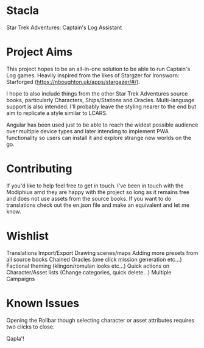 # Stacla
Star Trek Adventures: Captain's Log Assistant

# Project Aims
This project hopes to be an all-in-one solution to be able to run Captain's Log games. 
Heavily inspired from the likes of Stargzer for Ironsworn: Starforged (https://nboughton.uk/apps/stargazer/#/).

I hope to also include things from the other Star Trek Adventures source books, particularly Characters, Ships/Stations and Oracles.
Multi-language support is also intended.
I'll probably leave the styling nearer to the end but aim to replicate a style similar to LCARS.

Angular has been used just to be able to reach the widest possible audience over multiple device types and later intending to implement PWA functionality so users can install it and explore strange new worlds on the go.

# Contributing
If you'd like to help feel free to get in touch. I've been in touch with the Modiphius amd they are happy with the project so long as it remains free and does not use assets from the source books. If you want to do translations check out the en.json file and make an equivalent and let me know.

# Wishlist
Translations
Import/Export
Drawing scenes/maps
Adding more presets from all source books
Chained Oracles (one click mission generation etc...)
Factional theming (klingon/romulan looks etc...)
Quick actions on Character/Asset lists (Change categories, quick delete...)
Multiple Campaigns

# Known Issues
Opening the Rollbar though selecting character or asset attributes requires two clicks to close.

Qapla'!
